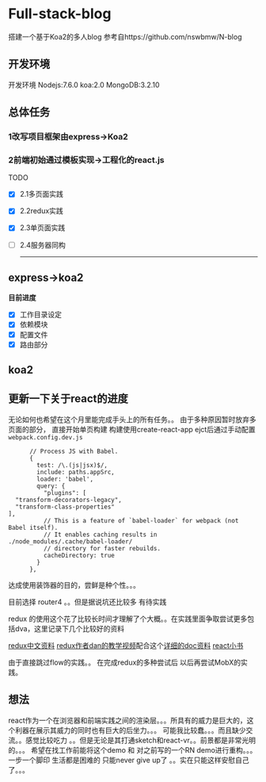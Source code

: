 # Full-stack-blog
搭建一个基于Koa2的多人blog
参考自https://github.com/nswbmw/N-blog
## 开发环境
开发环境
Nodejs:7.6.0
koa:2.0
MongoDB:3.2.10



## 总体任务

### 1改写项目框架由express->Koa2
### 2前端初始通过模板实现->工程化的react.js
TODO

* [x] 2.1多页面实践
* [x] 2.2redux实践
* [x] 2.3单页面实践
* [ ] 2.4服务器同构


  ---

## express->koa2
**目前进度**

* [x] 工作目录设定
* [x] 依赖模块
* [x] 配置文件
* [x] 路由部分

## koa2

## 更新一下关于react的进度

无论如何也希望在这个月里能完成手头上的所有任务。。
由于多种原因暂时放弃多页面的部分，
直接开始单页构建 
构建使用create-react-app
ejct后通过手动配置`webpack.config.dev.js`

~~~
      // Process JS with Babel.
      {
        test: /\.(js|jsx)$/,
        include: paths.appSrc,
        loader: 'babel',
        query: {
          "plugins": [
  "transform-decorators-legacy",
  "transform-class-properties"
],
          // This is a feature of `babel-loader` for webpack (not Babel itself).
          // It enables caching results in ./node_modules/.cache/babel-loader/
          // directory for faster rebuilds.
          cacheDirectory: true
        }
      },
~~~
达成使用装饰器的目的，尝鲜是种个性。。。

目前选择 router4 。。但是据说坑还比较多 有待实践

redux 的使用这个花了比较长时间才理解了个大概。。在实践里面争取尝试更多包括dva，这里记录下几个比较好的资料

[redux中文资料](http://cn.redux.js.org/docs/introduction/index.html)
[redux作者dan的教学视频](https://egghead.io/courses/getting-started-with-redux)配合这个[详细的doc资料](https://github.com/LanceLou/lancelou.github.io/issues/)
[react小书](http://huziketang.com/books/react/)

由于直接跳过flow的实践。。
在完成redux的多种尝试后
以后再尝试MobX的实践。


## 想法 
react作为一个在浏览器和前端实践之间的渲染层。。。所具有的威力是巨大的，这个利器在展示其威力的同时也有巨大的后坐力。。。 可能我比较蠢。。。而且缺少交流。。感觉比较吃力
。。但是无论是其打通sketch和react-vr。。前景都是非常光明的。。。 希望在找工作前能将这个demo 和 对之前写的一个RN demo进行重构。。。
一步一个脚印 生活都是困难的 只能never give up了 。。实在只能这样安慰自己了。。。


